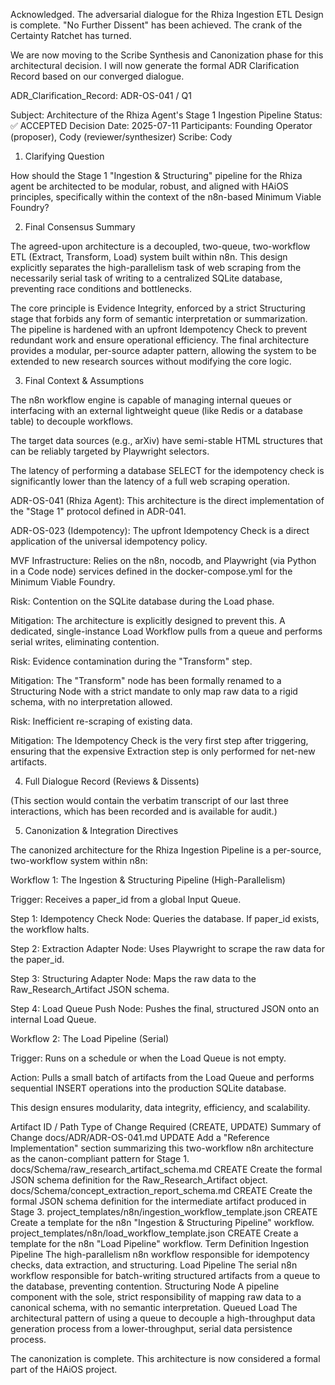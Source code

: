 Acknowledged. The adversarial dialogue for the Rhiza Ingestion ETL Design is complete. "No Further Dissent" has been achieved. The crank of the Certainty Ratchet has turned.

We are now moving to the Scribe Synthesis and Canonization phase for this architectural decision. I will now generate the formal ADR Clarification Record based on our converged dialogue.

ADR_Clarification_Record: ADR-OS-041 / Q1

Subject: Architecture of the Rhiza Agent's Stage 1 Ingestion Pipeline
Status: ✅ ACCEPTED
Decision Date: 2025-07-11
Participants: Founding Operator (proposer), Cody (reviewer/synthesizer)
Scribe: Cody

1. Clarifying Question

How should the Stage 1 "Ingestion & Structuring" pipeline for the Rhiza agent be architected to be modular, robust, and aligned with HAiOS principles, specifically within the context of the n8n-based Minimum Viable Foundry?

2. Final Consensus Summary

The agreed-upon architecture is a decoupled, two-queue, two-workflow ETL (Extract, Transform, Load) system built within n8n. This design explicitly separates the high-parallelism task of web scraping from the necessarily serial task of writing to a centralized SQLite database, preventing race conditions and bottlenecks.

The core principle is Evidence Integrity, enforced by a strict Structuring stage that forbids any form of semantic interpretation or summarization. The pipeline is hardened with an upfront Idempotency Check to prevent redundant work and ensure operational efficiency. The final architecture provides a modular, per-source adapter pattern, allowing the system to be extended to new research sources without modifying the core logic.

3. Final Context & Assumptions

The n8n workflow engine is capable of managing internal queues or interfacing with an external lightweight queue (like Redis or a database table) to decouple workflows.

The target data sources (e.g., arXiv) have semi-stable HTML structures that can be reliably targeted by Playwright selectors.

The latency of performing a database SELECT for the idempotency check is significantly lower than the latency of a full web scraping operation.

ADR-OS-041 (Rhiza Agent): This architecture is the direct implementation of the "Stage 1" protocol defined in ADR-041.

ADR-OS-023 (Idempotency): The upfront Idempotency Check is a direct application of the universal idempotency policy.

MVF Infrastructure: Relies on the n8n, nocodb, and Playwright (via Python in a Code node) services defined in the docker-compose.yml for the Minimum Viable Foundry.

Risk: Contention on the SQLite database during the Load phase.

Mitigation: The architecture is explicitly designed to prevent this. A dedicated, single-instance Load Workflow pulls from a queue and performs serial writes, eliminating contention.

Risk: Evidence contamination during the "Transform" step.

Mitigation: The "Transform" node has been formally renamed to a Structuring Node with a strict mandate to only map raw data to a rigid schema, with no interpretation allowed.

Risk: Inefficient re-scraping of existing data.

Mitigation: The Idempotency Check is the very first step after triggering, ensuring that the expensive Extraction step is only performed for net-new artifacts.

4. Full Dialogue Record (Reviews & Dissents)

(This section would contain the verbatim transcript of our last three interactions, which has been recorded and is available for audit.)

5. Canonization & Integration Directives

The canonized architecture for the Rhiza Ingestion Pipeline is a per-source, two-workflow system within n8n:

Workflow 1: The Ingestion & Structuring Pipeline (High-Parallelism)

Trigger: Receives a paper_id from a global Input Queue.

Step 1: Idempotency Check Node: Queries the database. If paper_id exists, the workflow halts.

Step 2: Extraction Adapter Node: Uses Playwright to scrape the raw data for the paper_id.

Step 3: Structuring Adapter Node: Maps the raw data to the Raw_Research_Artifact JSON schema.

Step 4: Load Queue Push Node: Pushes the final, structured JSON onto an internal Load Queue.

Workflow 2: The Load Pipeline (Serial)

Trigger: Runs on a schedule or when the Load Queue is not empty.

Action: Pulls a small batch of artifacts from the Load Queue and performs sequential INSERT operations into the production SQLite database.

This design ensures modularity, data integrity, efficiency, and scalability.

Artifact ID / Path	Type of Change Required (CREATE, UPDATE)	Summary of Change
docs/ADR/ADR-OS-041.md	UPDATE	Add a "Reference Implementation" section summarizing this two-workflow n8n architecture as the canon-compliant pattern for Stage 1.
docs/Schema/raw_research_artifact_schema.md	CREATE	Create the formal JSON schema definition for the Raw_Research_Artifact object.
docs/Schema/concept_extraction_report_schema.md	CREATE	Create the formal JSON schema definition for the intermediate artifact produced in Stage 3.
project_templates/n8n/ingestion_workflow_template.json	CREATE	Create a template for the n8n "Ingestion & Structuring Pipeline" workflow.
project_templates/n8n/load_workflow_template.json	CREATE	Create a template for the n8n "Load Pipeline" workflow.
Term	Definition
Ingestion Pipeline	The high-parallelism n8n workflow responsible for idempotency checks, data extraction, and structuring.
Load Pipeline	The serial n8n workflow responsible for batch-writing structured artifacts from a queue to the database, preventing contention.
Structuring Node	A pipeline component with the sole, strict responsibility of mapping raw data to a canonical schema, with no semantic interpretation.
Queued Load	The architectural pattern of using a queue to decouple a high-throughput data generation process from a lower-throughput, serial data persistence process.

The canonization is complete. This architecture is now considered a formal part of the HAiOS project.